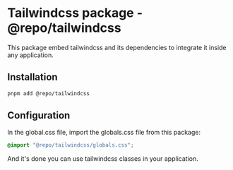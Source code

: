 # Tailwindcss package - @repo/tailwindcss

This package embed tailwindcss and its dependencies to integrate it inside any application.

## Installation

```bash
pnpm add @repo/tailwindcss
```

## Configuration

In the global.css file, import the globals.css file from this package:

```css
@import "@repo/tailwindcss/globals.css";
```

And it's done you can use tailwindcss classes in your application.